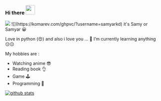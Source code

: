 ### Hi there <img src="https://raw.githubusercontent.com/MartinHeinz/MartinHeinz/master/wave.gif" width="30px">

<img src="https://media.giphy.com/media/HcmeBxVSg8YGA/giphy.gif">
![](https://komarev.com/ghpvc/?username=samyarkd)
it's Samy or Samyar 😀

Love in python (😍)
and also i love you ...
🌱 I’m currently learning anything 😑😐

My hobbies are :
* Watching anime 😎
* Reading book 👌
* Game 🕹
* Programming 🐍


[![github stats](https://github-readme-stats.vercel.app/api?username=SAMY&show_icons=true&theme=radical)](https://github.com/samyarkd)





